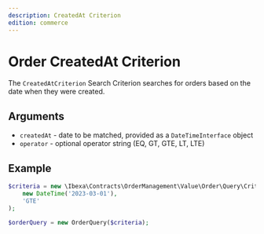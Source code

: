 ```yaml
---
description: CreatedAt Criterion
edition: commerce
---
```


# Order CreatedAt Criterion

The `CreatedAtCriterion` Search Criterion searches for orders based on the date when they were created.

## Arguments

- `createdAt` - date to be matched, provided as a `DateTimeInterface` object
- `operator` - optional operator string (EQ, GT, GTE, LT, LTE)

## Example

``` php
$criteria = new \Ibexa\Contracts\OrderManagement\Value\Order\Query\Criterion\CreatedAtCriterion(
    new DateTime('2023-03-01'),
    'GTE'
);

$orderQuery = new OrderQuery($criteria);
```
